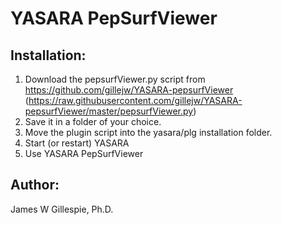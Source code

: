# YASARA PepSurfViewer

## Installation:
1. Download the pepsurfViewer.py script from https://github.com/gillejw/YASARA-pepsurfViewer (https://raw.githubusercontent.com/gillejw/YASARA-pepsurfViewer/master/pepsurfViewer.py)
2. Save it in a folder of your choice.
3. Move the plugin script into the yasara/plg installation folder.
4. Start (or restart) YASARA
5. Use YASARA PepSurfViewer

## Author:
James W Gillespie, Ph.D.
